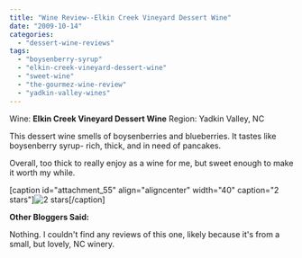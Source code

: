 ```yaml
---
title: "Wine Review--Elkin Creek Vineyard Dessert Wine"
date: "2009-10-14"
categories: 
  - "dessert-wine-reviews"
tags: 
  - "boysenberry-syrup"
  - "elkin-creek-vineyard-dessert-wine"
  - "sweet-wine"
  - "the-gourmez-wine-review"
  - "yadkin-valley-wines"
---
```


Wine: **Elkin Creek Vineyard Dessert Wine** Region: Yadkin Valley, NC

This dessert wine smells of boysenberries and blueberries. It tastes like boysenberry syrup- rich, thick, and in need of pancakes.

Overall, too thick to really enjoy as a wine for me, but sweet enough to make it worth my while.

\[caption id="attachment\_55" align="aligncenter" width="40" caption="2 stars"\]![2 stars](http://www.rebeccagomezfarrell.com/wp-content/uploads/2009/02/rating_chicken11.gif "rating_chicken11")\[/caption\]

**Other Bloggers Said:**

Nothing. I couldn't find any reviews of this one, likely because it's from a small, but lovely, NC winery.
